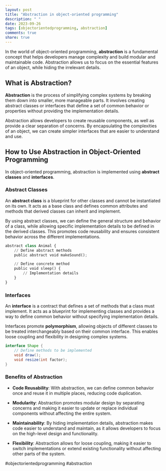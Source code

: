 ```yaml
---
layout: post
title: "Abstraction in object-oriented programming"
description: " "
date: 2023-09-26
tags: [objectorientedprogramming, abstraction]
comments: true
share: true
---
```


In the world of object-oriented programming, **abstraction** is a fundamental concept that helps developers manage complexity and build modular and maintainable code. Abstraction allows us to focus on the essential features of an object, while hiding the irrelevant details.

## What is Abstraction?

**Abstraction** is the process of simplifying complex systems by breaking them down into smaller, more manageable parts. It involves creating abstract classes or interfaces that define a set of common behavior or properties without providing the implementation details.

Abstraction allows developers to create reusable components, as well as provide a clear separation of concerns. By encapsulating the complexities of an object, we can create simpler interfaces that are easier to understand and use.

## How to Use Abstraction in Object-Oriented Programming

In object-oriented programming, abstraction is implemented using **abstract classes** and **interfaces**.

### Abstract Classes

An **abstract class** is a blueprint for other classes and cannot be instantiated on its own. It acts as a base class and defines common attributes and methods that derived classes can inherit and implement.

By using abstract classes, we can define the general structure and behavior of a class, while allowing specific implementation details to be defined in the derived classes. This promotes code reusability and ensures consistent behavior across the different implementations.

```python
abstract class Animal {
    // Define abstract methods
    public abstract void makeSound();

    // Define concrete method
    public void sleep() {
        // Implementation details
    }
}
```

### Interfaces

An **interface** is a contract that defines a set of methods that a class must implement. It acts as a blueprint for implementing classes and provides a way to define common behavior without specifying implementation details.

Interfaces promote **polymorphism**, allowing objects of different classes to be treated interchangeably based on their common interface. This enables loose coupling and flexibility in designing complex systems.

```java
interface Shape {
    // Define methods to be implemented
    void draw();
    void resize(int factor);
}
```

### Benefits of Abstraction

- **Code Reusability**: With abstraction, we can define common behavior once and reuse it in multiple places, reducing code duplication.

- **Modularity**: Abstraction promotes modular design by separating concerns and making it easier to update or replace individual components without affecting the entire system.

- **Maintainability**: By hiding implementation details, abstraction makes code easier to understand and maintain, as it allows developers to focus on the high-level design and functionality.

- **Flexibility**: Abstraction allows for loose coupling, making it easier to switch implementations or extend existing functionality without affecting other parts of the system.

#objectorientedprogramming #abstraction